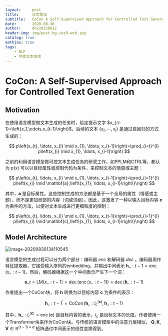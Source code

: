 ```yaml
---
layout:     post
title:      论文笔记
subtitle:   CoCon A Self-Supervised Approach for Controlled Text Generation
date:       2020-08-30
author:     dhx20150812
header-img: img/post-bg-ios9-web.jpg
catalog: true
mathjax: true
tags:
    - NLP
    - 可控文本生成
---
```



# CoCon: A Self-Supervised Approach for Controlled Text Generation

## Motivation

在使用语言模型做文本生成的任务时，给定提示文字 $x_{:t-1}=\left{x_1,\cdots,x_{t-1}\right}$，后续的文本 $\{x_{t}, \cdots, x_{l}\}$ 是通过自回归的方式生成的：

$$
p\left(x_{t}, \ldots, x_{l} \mid x_{1}, \ldots, x_{t-1}\right)=\prod_{i=t}^{l} p\left(x_{i} \mid x_{1}, \ldots, x_{i-1}\right)
$$

之前的利用语言模型做可控文本生成任务的研究工作，如PPLM和CTRL等，都认为 $p(x)$ 可以以目标属性或控制代码为条件，来控制文本的情感或主题：

$$
p\left(x_{t}, \ldots, x_{l} \mid x_{1}, \ldots, x_{t-1}\right)=\prod_{i=1}^{l} p\left(x_{i} \mid \mathbf{a},\left\{x_{1}, \ldots, x_{i-1}\right\}\right)
$$

其中，$\mathbf{a}$ 是目标属性。这些控制生成的方法都是基于一个全局的属性（情感或主题），而不是更加局部的内容（词或词组）。因此，这激发了一种以输入目标内容 $\mathbf{c}$ 为条件的方法，以便对文本生成进行更细粒度的控制：

$$
p\left(x_{t}, \ldots, x_{l} \mid x_{1}, \ldots, x_{t-1}\right)=\prod_{i=1}^{l} p\left(x_{i} \mid \mathbf{c},\left\{x_{1}, \ldots, x_{i-1}\right\}\right)
$$


## Model Architecture

![image-20200830134110545](https://note.youdao.com/yws/api/personal/file/WEB90d6b8caea48142994e36adeebc23624?method=download&shareKey=bd86a46bdbcbac9cc8827cbc7fecfc4b)

语言模型的生成过程可以分为两个部分：编码器 $enc$ 和解码器 $dec$ 。编码器用作特征提取器，它接受输入序列的embedding，并输出中间表示 $\mathbf{h}\_{: t-1}=\operatorname{enc}\left(x\_{: t-1}\right)$。然后，解码器根据这一个中间表示产生下一个词：

$$
\mathbf{o}\_{t}=\mathrm{LM}\left(x\_{: t-1}\right)=\operatorname{dec}\left(\operatorname{enc}\left(x\_{: t-1}\right)\right)=\operatorname{dec}\left(\mathbf{h}\_{: t-1}\right)
$$

作者提出一个CoCon块，将 $\mathbf{h}$ 转换为以目标内容 $\mathbf{c}$ 为条件的表示：

$$
\mathbf{h}\_{: t-1}^{\prime}=\operatorname{CoCon}\left(\mathbf{h}\_{: l_{c}}^{(\mathbf{c})}, \mathbf{h}\_{: t-1}\right)
$$

其中，$\mathbf{h}\_{: l_{r}}^{(\mathbf{c})}=\operatorname{enc}(\mathbf{c})$ 是目标内容的表示，$l_c$ 是目标文本的长度。作者使用一个Transformer块来作为CoCon块。与传统的语言模型中的注意力层相似， $\mathbf{Q}, \mathbf{K}, \mathbf{V} \in \mathbb{R}^{(t-1) \times d}$ 矩阵通过中间表示的线性变换得到。


